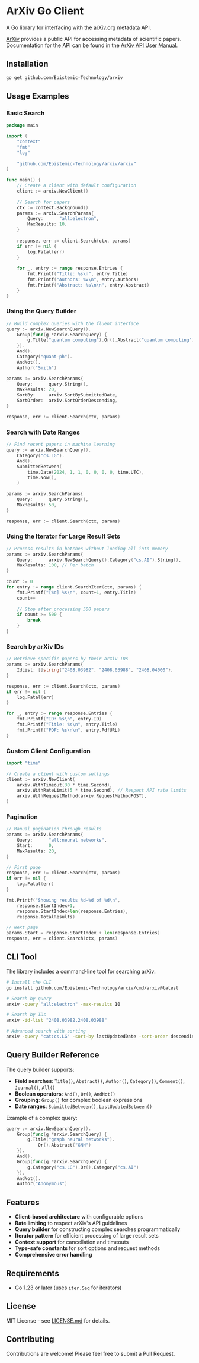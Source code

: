 # ArXiv Go Client

A Go library for interfacing with the [arXiv.org](https://arxiv.org/) metadata API.

[ArXiv](https://arxiv.org/) provides a public API for accessing metadata of scientific papers.
Documentation for the API can be found in the [ArXiv API User Manual](https://info.arxiv.org/help/api/user-manual.html).

## Installation

```bash
go get github.com/Epistemic-Technology/arxiv
```

## Usage Examples

### Basic Search

```go
package main

import (
    "context"
    "fmt"
    "log"
    
    "github.com/Epistemic-Technology/arxiv/arxiv"
)

func main() {
    // Create a client with default configuration
    client := arxiv.NewClient()
    
    // Search for papers
    ctx := context.Background()
    params := arxiv.SearchParams{
        Query:      "all:electron",
        MaxResults: 10,
    }
    
    response, err := client.Search(ctx, params)
    if err != nil {
        log.Fatal(err)
    }
    
    for _, entry := range response.Entries {
        fmt.Printf("Title: %s\n", entry.Title)
        fmt.Printf("Authors: %v\n", entry.Authors)
        fmt.Printf("Abstract: %s\n\n", entry.Abstract)
    }
}
```

### Using the Query Builder

```go
// Build complex queries with the fluent interface
query := arxiv.NewSearchQuery().
    Group(func(g *arxiv.SearchQuery) {
        g.Title("quantum computing").Or().Abstract("quantum computing")
    }).
    And().
    Category("quant-ph").
    AndNot().
    Author("Smith")

params := arxiv.SearchParams{
    Query:      query.String(),
    MaxResults: 20,
    SortBy:     arxiv.SortBySubmittedDate,
    SortOrder:  arxiv.SortOrderDescending,
}

response, err := client.Search(ctx, params)
```

### Search with Date Ranges

```go
// Find recent papers in machine learning
query := arxiv.NewSearchQuery().
    Category("cs.LG").
    And().
    SubmittedBetween(
        time.Date(2024, 1, 1, 0, 0, 0, 0, time.UTC),
        time.Now(),
    )

params := arxiv.SearchParams{
    Query:      query.String(),
    MaxResults: 50,
}

response, err := client.Search(ctx, params)
```

### Using the Iterator for Large Result Sets

```go
// Process results in batches without loading all into memory
params := arxiv.SearchParams{
    Query:      arxiv.NewSearchQuery().Category("cs.AI").String(),
    MaxResults: 100, // Per batch
}

count := 0
for entry := range client.SearchIter(ctx, params) {
    fmt.Printf("[%d] %s\n", count+1, entry.Title)
    count++
    
    // Stop after processing 500 papers
    if count >= 500 {
        break
    }
}
```

### Search by arXiv IDs

```go
// Retrieve specific papers by their arXiv IDs
params := arxiv.SearchParams{
    IdList: []string{"2408.03982", "2408.03988", "2408.04000"},
}

response, err := client.Search(ctx, params)
if err != nil {
    log.Fatal(err)
}

for _, entry := range response.Entries {
    fmt.Printf("ID: %s\n", entry.ID)
    fmt.Printf("Title: %s\n", entry.Title)
    fmt.Printf("PDF: %s\n\n", entry.PdfURL)
}
```

### Custom Client Configuration

```go
import "time"

// Create a client with custom settings
client := arxiv.NewClient(
    arxiv.WithTimeout(30 * time.Second),
    arxiv.WithRateLimit(5 * time.Second), // Respect API rate limits
    arxiv.WithRequestMethod(arxiv.RequestMethodPOST),
)
```

### Pagination

```go
// Manual pagination through results
params := arxiv.SearchParams{
    Query:      "all:neural networks",
    Start:      0,
    MaxResults: 20,
}

// First page
response, err := client.Search(ctx, params)
if err != nil {
    log.Fatal(err)
}

fmt.Printf("Showing results %d-%d of %d\n", 
    response.StartIndex+1, 
    response.StartIndex+len(response.Entries),
    response.TotalResults)

// Next page
params.Start = response.StartIndex + len(response.Entries)
response, err = client.Search(ctx, params)
```

## CLI Tool

The library includes a command-line tool for searching arXiv:

```bash
# Install the CLI
go install github.com/Epistemic-Technology/arxiv/cmd/arxiv@latest

# Search by query
arxiv -query "all:electron" -max-results 10

# Search by IDs
arxiv -id-list "2408.03982,2408.03988"

# Advanced search with sorting
arxiv -query "cat:cs.LG" -sort-by lastUpdatedDate -sort-order descending -max-results 20
```

## Query Builder Reference

The query builder supports:

- **Field searches**: `Title()`, `Abstract()`, `Author()`, `Category()`, `Comment()`, `Journal()`, `All()`
- **Boolean operators**: `And()`, `Or()`, `AndNot()`
- **Grouping**: `Group()` for complex boolean expressions
- **Date ranges**: `SubmittedBetween()`, `LastUpdatedBetween()`

Example of a complex query:

```go
query := arxiv.NewSearchQuery().
    Group(func(g *arxiv.SearchQuery) {
        g.Title("graph neural networks").
            Or().Abstract("GNN")
    }).
    And().
    Group(func(g *arxiv.SearchQuery) {
        g.Category("cs.LG").Or().Category("cs.AI")
    }).
    AndNot().
    Author("Anonymous")
```

## Features

- **Client-based architecture** with configurable options
- **Rate limiting** to respect arXiv's API guidelines
- **Query builder** for constructing complex searches programmatically
- **Iterator pattern** for efficient processing of large result sets
- **Context support** for cancellation and timeouts
- **Type-safe constants** for sort options and request methods
- **Comprehensive error handling**

## Requirements

- Go 1.23 or later (uses `iter.Seq` for iterators)

## License

MIT License - see [LICENSE.md](LICENSE.md) for details.

## Contributing

Contributions are welcome! Please feel free to submit a Pull Request.